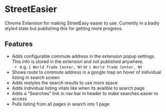 # StreetEasier

Chrome Extension for making StreetEasy easier to use. Currently in a badly styled state but publishing this for getting more progress.

## Features
- Adds configurable commute address in the extension popup settings. This info is stored in the extension and not published anywhere.
  - e.g. `1 World Trade Center, NY` or `1 World Trade Center, NY`
- Shows route to commute address in a google map on hover of individual listing in search screen
- Adds restyles the search results to use more space
- Adds individual listing vitals like when its availble to search page
- Adds a "Searches" link in nav bar in header to make searches easier to access
- Pulls listing from all pages in search into 1 page
